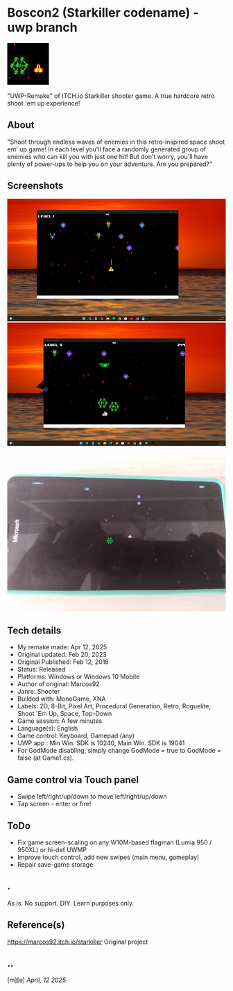 # Boscon2 (Starkiller codename) - uwp branch 
![Logo](Images/logo.png)

"UWP-Remake" of ITCH.io Starkiller shooter game. A true hardcore retro shoot 'em up experience! 

## About
"Shoot through endless waves of enemies in this retro-inspired space shoot em' up game! In each level you'll face a randomly generated group of enemies who can kill you with just one hit! But don't worry, you'll have plenty of power-ups to help you on your adventure. Are you prepared?"

## Screenshots
![W11](Images/sshot01.png)
![W11](Images/sshot02.png)
![W10M, L950](Images/sshot03.png)

## Tech details
- My remake made:        Apr 12, 2025
- Original updated:	 Feb 20, 2023
- Original Published:	 Feb 12, 2016
- Status:	                 Released
- Platforms:	         Windows or Windows 10 Mobile
- Author of original:	 Marcos92
- Janre:	                 Shooter
- Builded with:	         MonoGame, XNA
- Labels: 2D, 8-Bit, Pixel Art, Procedural Generation, Retro, Roguelite, Shoot 'Em Up, Space, Top-Down
- Game session:	A few minutes
- Language(s):	English
- Game control:	Keyboard, Gamepad (any)
- UWP app : Min Win. SDK is 10240, Main Win. SDK is 19041  
- For GodMode disabling, simply change GodMode = true to GodMode = false (at Game1.cs).

## Game control via Touch panel
- Swipe left/right/up/down to move left/right/up/down
- Tap screen - enter or fire!

## ToDo
- Fix game screen-scaling on any W10M-based flagman (Lumia 950 / 950XL) or hi-def UWMP
- Improve touch control, add new swipes (main menu, gameplay)
- Repair save-game storage

## .
As is. No support. DIY. Learn purposes only.

## Reference(s)
https://marcos92.itch.io/starkiller Original project

## ..
[m][e] *April, 12 2025*
